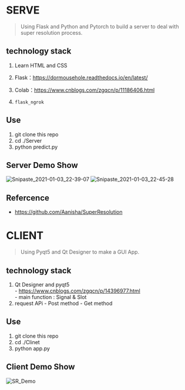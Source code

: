 # SERVE
> Using Flask and Python and Pytorch to build a server to deal with super resolution process.

## technology stack
  1. Learn HTML and CSS

  2. Flask：https://dormousehole.readthedocs.io/en/latest/

  3. Colab：https://www.cnblogs.com/zgqcn/p/11186406.html

  4. `flask_ngrok`
  
## Use
  1. git clone this repo
  2. cd ./Server
  3. python predict.py

## Server Demo Show
![Snipaste_2021-01-03_22-39-07](https://tva3.sinaimg.cn/large/005tpOh1ly1gmaza6zb7vj31hc0tz3zr.jpg)
![Snipaste_2021-01-03_22-45-28](https://tva3.sinaimg.cn/large/005tpOh1ly1gmazaerdq7j31hc0u0wmf.jpg)

## Refercence
  - https://github.com/Aanisha/SuperResolution


# CLIENT
> Using Pyqt5 and Qt Designer to make a GUI App.

## technology stack
  1. Qt Designer and pyqt5  
    -	https://www.cnblogs.com/zgqcn/p/14396977.html  
    -	main function : Signal & Slot  
  2. request APi
    -	Post method
    -	Get method

## Use
  1. git clone this repo
  2. cd ./Clinet
  3. python app.py

## Client Demo Show
![SR_Demo](//tvax1.sinaimg.cn/large/005tpOh1ly1gqj8lcrr64j31h90sqdwd.jpg)
